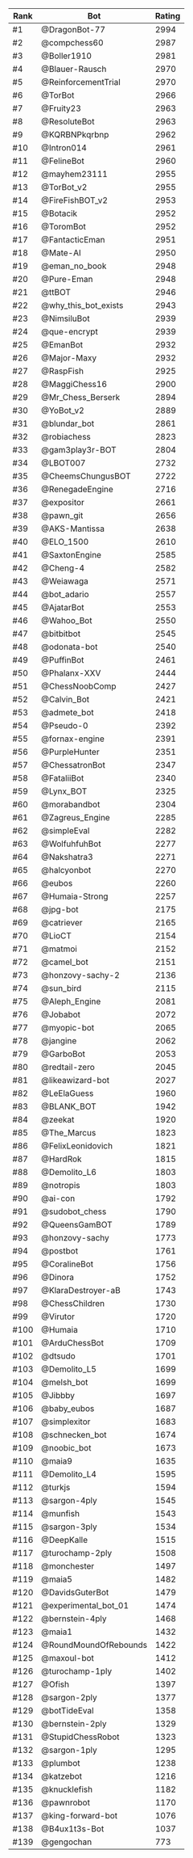 Rank|Bot|Rating
---|---|---
#1|@DragonBot-77|2994
#2|@compchess60|2987
#3|@Boller1910|2981
#4|@Blauer-Rausch|2970
#5|@ReinforcementTrial|2970
#6|@TorBot|2966
#7|@Fruity23|2963
#8|@ResoluteBot|2963
#9|@KQRBNPkqrbnp|2962
#10|@Intron014|2961
#11|@FelineBot|2960
#12|@mayhem23111|2955
#13|@TorBot_v2|2955
#14|@FireFishBOT_v2|2953
#15|@Botacik|2952
#16|@ToromBot|2952
#17|@FantacticEman|2951
#18|@Mate-AI|2950
#19|@eman_no_book|2948
#20|@Pure-Eman|2948
#21|@ttBOT|2946
#22|@why_this_bot_exists|2943
#23|@NimsiluBot|2939
#24|@que-encrypt|2939
#25|@EmanBot|2932
#26|@Major-Maxy|2932
#27|@RaspFish|2925
#28|@MaggiChess16|2900
#29|@Mr_Chess_Berserk|2894
#30|@YoBot_v2|2889
#31|@blundar_bot|2861
#32|@robiachess|2823
#33|@gam3play3r-BOT|2804
#34|@LBOT007|2732
#35|@CheemsChungusBOT|2722
#36|@RenegadeEngine|2716
#37|@expositor|2661
#38|@pawn_git|2656
#39|@AKS-Mantissa|2638
#40|@ELO_1500|2610
#41|@SaxtonEngine|2585
#42|@Cheng-4|2582
#43|@Weiawaga|2571
#44|@bot_adario|2557
#45|@AjatarBot|2553
#46|@Wahoo_Bot|2550
#47|@bitbitbot|2545
#48|@odonata-bot|2540
#49|@PuffinBot|2461
#50|@Phalanx-XXV|2444
#51|@ChessNoobComp|2427
#52|@Calvin_Bot|2421
#53|@admete_bot|2418
#54|@Pseudo-0|2392
#55|@fornax-engine|2391
#56|@PurpleHunter|2351
#57|@ChessatronBot|2347
#58|@FataliiBot|2340
#59|@Lynx_BOT|2325
#60|@morabandbot|2304
#61|@Zagreus_Engine|2285
#62|@simpleEval|2282
#63|@WolfuhfuhBot|2277
#64|@Nakshatra3|2271
#65|@halcyonbot|2270
#66|@eubos|2260
#67|@Humaia-Strong|2257
#68|@jpg-bot|2175
#69|@catriever|2165
#70|@LioCT|2154
#71|@matmoi|2152
#72|@camel_bot|2151
#73|@honzovy-sachy-2|2136
#74|@sun_bird|2115
#75|@Aleph_Engine|2081
#76|@Jobabot|2072
#77|@myopic-bot|2065
#78|@jangine|2062
#79|@GarboBot|2053
#80|@redtail-zero|2045
#81|@likeawizard-bot|2027
#82|@LeElaGuess|1960
#83|@BLANK_BOT|1942
#84|@zeekat|1920
#85|@The_Marcus|1823
#86|@FelixLeonidovich|1821
#87|@HardRok|1815
#88|@Demolito_L6|1803
#89|@notropis|1803
#90|@ai-con|1792
#91|@sudobot_chess|1790
#92|@QueensGamBOT|1789
#93|@honzovy-sachy|1773
#94|@postbot|1761
#95|@CoralineBot|1756
#96|@Dinora|1752
#97|@KlaraDestroyer-aB|1743
#98|@ChessChildren|1730
#99|@Virutor|1720
#100|@Humaia|1710
#101|@ArduChessBot|1709
#102|@dtsudo|1701
#103|@Demolito_L5|1699
#104|@melsh_bot|1699
#105|@Jibbby|1697
#106|@baby_eubos|1687
#107|@simplexitor|1683
#108|@schnecken_bot|1674
#109|@noobic_bot|1673
#110|@maia9|1635
#111|@Demolito_L4|1595
#112|@turkjs|1594
#113|@sargon-4ply|1545
#114|@munfish|1543
#115|@sargon-3ply|1534
#116|@DeepKalle|1515
#117|@turochamp-2ply|1508
#118|@monchester|1497
#119|@maia5|1482
#120|@DavidsGuterBot|1479
#121|@experimental_bot_01|1474
#122|@bernstein-4ply|1468
#123|@maia1|1432
#124|@RoundMoundOfRebounds|1422
#125|@maxoul-bot|1412
#126|@turochamp-1ply|1402
#127|@Ofish|1397
#128|@sargon-2ply|1377
#129|@botTideEval|1358
#130|@bernstein-2ply|1329
#131|@StupidChessRobot|1323
#132|@sargon-1ply|1295
#133|@plumbot|1238
#134|@katzebot|1216
#135|@knucklefish|1182
#136|@pawnrobot|1170
#137|@king-forward-bot|1076
#138|@B4ux1t3s-Bot|1037
#139|@gengochan|773
